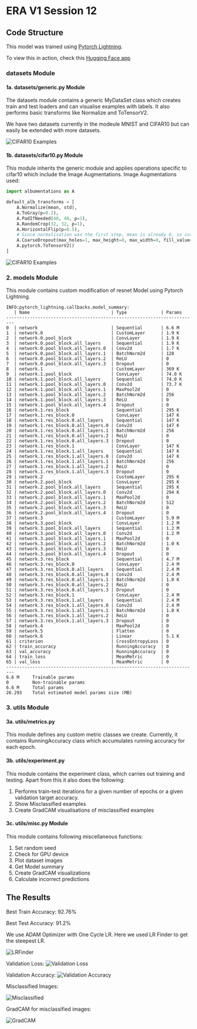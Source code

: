 # ERA V1 Session 12

## Code Structure

This model was trained using [Pytorch Lightning](https://lightning.ai).

To view this in action, check this [Hugging Face app](https://huggingface.co/spaces/swapniel99/cifar10)

### datasets Module
#### 1a. datasets/generic.py Module
The datasets module contains a generic MyDataSet class which creates train and test loaders and can visualise examples with labels.
It also performs basic transforms like Normalize and ToTensorV2.

We have two datasets currently in the modeule MNIST and CIFAR10 but can easily be extended with more datasets.

![CIFAR10 Examples](assets/cifar_examples.png)

#### 1b. datasets/cifar10.py Module
This module inherits the generic module and applies operations specific to cifar10 which include the Image Augmentations.
Image Augmentations used:
```python
import albumentations as A

default_alb_transforms = [
    A.Normalize(mean, std),
    A.ToGray(p=0.2),
    A.PadIfNeeded(40, 40, p=1),
    A.RandomCrop(32, 32, p=1),
    A.HorizontalFlip(p=0.5),
    # Since normalisation was the first step, mean is already 0, so cutout fill_value = 0
    A.CoarseDropout(max_holes=1, max_height=8, max_width=8, fill_value=0, p=1),
    A.pytorch.ToTensorV2()
]
```

![CIFAR10 Examples](assets/cifar_aug.png)

### 2. models Module
This module contains custom modification of resnet Model using Pytorch Lightning.

```
INFO:pytorch_lightning.callbacks.model_summary:
   | Name                               | Type             | Params
-------------------------------------------------------------------------
0  | network                            | Sequential       | 6.6 M 
1  | network.0                          | CustomLayer      | 1.9 K 
2  | network.0.pool_block               | ConvLayer        | 1.9 K 
3  | network.0.pool_block.all_layers    | Sequential       | 1.9 K 
4  | network.0.pool_block.all_layers.0  | Conv2d           | 1.7 K 
5  | network.0.pool_block.all_layers.1  | BatchNorm2d      | 128   
6  | network.0.pool_block.all_layers.2  | ReLU             | 0     
7  | network.0.pool_block.all_layers.3  | Dropout          | 0     
8  | network.1                          | CustomLayer      | 369 K 
9  | network.1.pool_block               | ConvLayer        | 74.0 K
10 | network.1.pool_block.all_layers    | Sequential       | 74.0 K
11 | network.1.pool_block.all_layers.0  | Conv2d           | 73.7 K
12 | network.1.pool_block.all_layers.1  | MaxPool2d        | 0     
13 | network.1.pool_block.all_layers.2  | BatchNorm2d      | 256   
14 | network.1.pool_block.all_layers.3  | ReLU             | 0     
15 | network.1.pool_block.all_layers.4  | Dropout          | 0     
16 | network.1.res_block                | Sequential       | 295 K 
17 | network.1.res_block.0              | ConvLayer        | 147 K 
18 | network.1.res_block.0.all_layers   | Sequential       | 147 K 
19 | network.1.res_block.0.all_layers.0 | Conv2d           | 147 K 
20 | network.1.res_block.0.all_layers.1 | BatchNorm2d      | 256   
21 | network.1.res_block.0.all_layers.2 | ReLU             | 0     
22 | network.1.res_block.0.all_layers.3 | Dropout          | 0     
23 | network.1.res_block.1              | ConvLayer        | 147 K 
24 | network.1.res_block.1.all_layers   | Sequential       | 147 K 
25 | network.1.res_block.1.all_layers.0 | Conv2d           | 147 K 
26 | network.1.res_block.1.all_layers.1 | BatchNorm2d      | 256   
27 | network.1.res_block.1.all_layers.2 | ReLU             | 0     
28 | network.1.res_block.1.all_layers.3 | Dropout          | 0     
29 | network.2                          | CustomLayer      | 295 K 
30 | network.2.pool_block               | ConvLayer        | 295 K 
31 | network.2.pool_block.all_layers    | Sequential       | 295 K 
32 | network.2.pool_block.all_layers.0  | Conv2d           | 294 K 
33 | network.2.pool_block.all_layers.1  | MaxPool2d        | 0     
34 | network.2.pool_block.all_layers.2  | BatchNorm2d      | 512   
35 | network.2.pool_block.all_layers.3  | ReLU             | 0     
36 | network.2.pool_block.all_layers.4  | Dropout          | 0     
37 | network.3                          | CustomLayer      | 5.9 M 
38 | network.3.pool_block               | ConvLayer        | 1.2 M 
39 | network.3.pool_block.all_layers    | Sequential       | 1.2 M 
40 | network.3.pool_block.all_layers.0  | Conv2d           | 1.2 M 
41 | network.3.pool_block.all_layers.1  | MaxPool2d        | 0     
42 | network.3.pool_block.all_layers.2  | BatchNorm2d      | 1.0 K 
43 | network.3.pool_block.all_layers.3  | ReLU             | 0     
44 | network.3.pool_block.all_layers.4  | Dropout          | 0     
45 | network.3.res_block                | Sequential       | 4.7 M 
46 | network.3.res_block.0              | ConvLayer        | 2.4 M 
47 | network.3.res_block.0.all_layers   | Sequential       | 2.4 M 
48 | network.3.res_block.0.all_layers.0 | Conv2d           | 2.4 M 
49 | network.3.res_block.0.all_layers.1 | BatchNorm2d      | 1.0 K 
50 | network.3.res_block.0.all_layers.2 | ReLU             | 0     
51 | network.3.res_block.0.all_layers.3 | Dropout          | 0     
52 | network.3.res_block.1              | ConvLayer        | 2.4 M 
53 | network.3.res_block.1.all_layers   | Sequential       | 2.4 M 
54 | network.3.res_block.1.all_layers.0 | Conv2d           | 2.4 M 
55 | network.3.res_block.1.all_layers.1 | BatchNorm2d      | 1.0 K 
56 | network.3.res_block.1.all_layers.2 | ReLU             | 0     
57 | network.3.res_block.1.all_layers.3 | Dropout          | 0     
58 | network.4                          | MaxPool2d        | 0     
59 | network.5                          | Flatten          | 0     
60 | network.6                          | Linear           | 5.1 K 
61 | criterion                          | CrossEntropyLoss | 0     
62 | train_accuracy                     | RunningAccuracy  | 0     
63 | val_accuracy                       | RunningAccuracy  | 0     
64 | train_loss                         | MeanMetric       | 0     
65 | val_loss                           | MeanMetric       | 0     
-------------------------------------------------------------------------
6.6 M     Trainable params
0         Non-trainable params
6.6 M     Total params
26.293    Total estimated model params size (MB)
```

### 3. utils Module
#### 3a. utils/metrics.py
This module defines any custom metric classes we create.
Currently, it contains RunningAccuracy class which accumulates running accuracy for each epoch.

#### 3b. utils/experiment.py
This module contains the experiment class, which carries out training and testing.
Apart from this it also does the following:
1. Performs train-test iterations for a given number of epochs or a given validation target accuracy.
2. Show Misclassified examples
3. Create GradCAM visualisations of misclassified examples

#### 3c. utils/misc.py Module
This module contains following miscellaneous functions:
1. Set random seed
2. Check for GPU device
3. Plot dataset images
4. Get Model summary
5. Create GradCAM visualizations
6. Calculate incorrect predictions

## The Results

Best Train Accuracy: 92.76%

Best Test Accuracy: 91.2%

We use ADAM Optimizer with One Cycle LR. Here we used LR Finder to get the steepest LR.

![LRFinder](assets/lr.png)

Validation Loss:
![Validation Loss](assets/loss.png)

Validation Accuracy:
![Validation Accuracy](assets/acc.png)

Misclassified Images:

![Misclassified](assets/missed.png)

GradCAM for misclassified images:

![GradCAM](assets/missed_cam.png)

